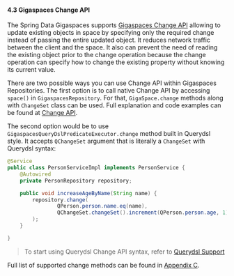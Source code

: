 #### <a name="change"/>4.3 Gigaspaces Change API

The Spring Data Gigaspaces supports [Gigaspaces Change API](http://docs.gigaspaces.com/latest/dev-java/change-api.html) allowing to update existing objects in space by specifying only the required change instead of passing the entire updated object. It reduces network traffic between the client and the space. It also can prevent the need of reading the existing object prior to the change operation because the change operation can specify how to change the existing property without knowing its current value.

There are two possible ways you can use Change API within Gigaspaces Repositories. The first option is to call native Change API by accessing `space()` in `GigaspacesRepository`. For that, `GigaSpace.change` methods along with `ChangeSet` class can be used. Full explanation and code examples can be found at [Change API](http://docs.gigaspaces.com/latest/dev-java/change-api.html).

The second option would be to use `GigaspacesQueryDslPredicateExecutor.change` method built in Querydsl style. It accepts `QChangeSet` argument that is literally a `ChangeSet` with Querydsl syntax:
```java
@Service
public class PersonServiceImpl implements PersonService {
    @Autowired
    private PersonRepository repository;

    public void increaseAgeByName(String name) {
        repository.change(
                QPerson.person.name.eq(name),
                QChangeSet.changeSet().increment(QPerson.person.age, 1)
        );
    }

}
```
> To start using Querydsl Change API syntax, refer to [Querydsl Support](#querydsl)

Full list of supported change methods can be found in [Appendix C](#appendix-c).
